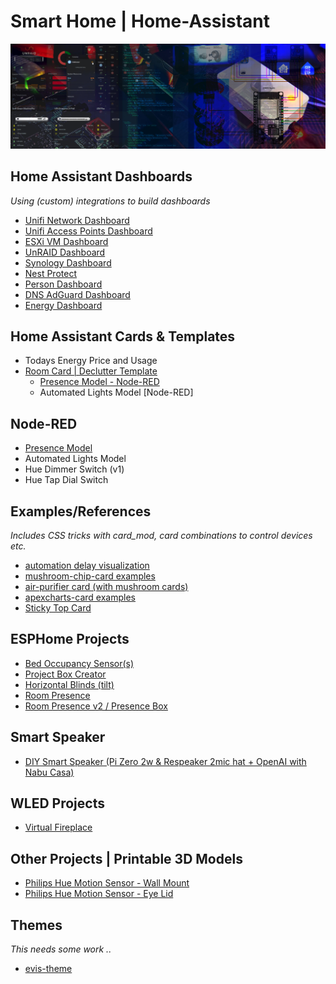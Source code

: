 # Smart Home | Home-Assistant

![image](github-main-image.jpg)


## Home Assistant Dashboards
*Using (custom) integrations to build dashboards*
* [Unifi Network Dashboard](dashboards/unifi-network-dashboard/)
* [Unifi Access Points Dashboard](dashboards/unifi-ap-dashboard/)
* [ESXi VM Dashboard](dashboards/esxi-vm-dashboard/)
* [UnRAID Dashboard](dashboards/unraid/)
* [Synology Dashboard](dashboards/synology-dashboard/)
* [Nest Protect](dashboards/nest-protect/)
* [Person Dashboard](dashboards/person-dashboard/)
* [DNS AdGuard Dashboard](dashboards/dns-dashboard/)
* [Energy Dashboard](/dashboards/energy/readme.md)

## Home Assistant Cards & Templates
* Todays Energy Price and Usage
* [Room Card | Declutter Template](https://github.com/EvisHome/Home-Assistant/blob/main/cards/room-card.md)
  * [Presence Model - Node-RED](https://github.com/EvisHome/Home-Assistant/blob/main/node-red/room-occupancy-model.md)
  * Automated Lights Model [Node-RED]
 
## Node-RED
* [Presence Model](https://github.com/EvisHome/Home-Assistant/blob/main/node-red/room-occupancy-model.md)
* Automated Lights Model
* Hue Dimmer Switch (v1)
* Hue Tap Dial Switch

## Examples/References
*Includes CSS tricks with card_mod, card combinations to control devices etc.*
* [automation delay visualization](examples/automation-delay-visualization/readme.md)
* [mushroom-chip-card examples](examples/mushroom-chip-card/)
* [air-purifier card (with mushroom cards)](examples/air-purifier/)
* [apexcharts-card examples](examples/apexcharts-card)
* [Sticky Top Card](examples/sticky-top-card/)

## ESPHome Projects

* [Bed Occupancy Sensor(s)](esphome/bed-occupancy-sensor/)
* [Project Box Creator](esphome/project-box-creator/readme.md)
* [Horizontal Blinds (tilt)](esphome/horizontal-blinds/)
* [Room Presence](esphome/presence/)
* [Room Presence v2 / Presence Box](esphome/presence-box-2/)

## Smart Speaker
* [DIY Smart Speaker (Pi Zero 2w & Respeaker 2mic hat + OpenAI with Nabu Casa)](smart-speaker/readme.md)

## WLED Projects
* [Virtual Fireplace](wled/virtual-fireplace/readme.md)

## Other Projects | Printable 3D Models
* [Philips Hue Motion Sensor - Wall Mount](https://github.com/EvisHome/Home-Assistant/tree/main/other-projects/philips-hue-motion-sensor-mount)
* [Philips Hue Motion Sensor - Eye Lid](https://github.com/EvisHome/Home-Assistant/tree/main/other-projects/philips-hue-motion-sensor-eye-lid)

## Themes
*This needs some work ..*
* [evis-theme](themes/readme.md)
